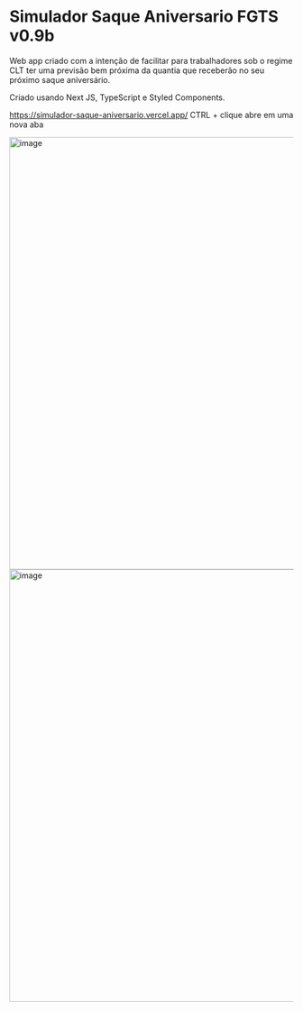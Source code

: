 # Simulador Saque Aniversario FGTS v0.9b
Web app criado com a intenção de facilitar para trabalhadores sob o regime CLT ter uma previsão bem próxima da quantia que receberão no seu próximo saque aniversário.

Criado usando Next JS, TypeScript e Styled Components.

https://simulador-saque-aniversario.vercel.app/
CTRL + clique abre em uma nova aba

<img width="767" alt="image" src="https://user-images.githubusercontent.com/1158183/156611539-467b4de9-d2c5-4bf8-998b-3d14d33773e4.png">

<img width="767" alt="image" src="https://user-images.githubusercontent.com/1158183/156611611-d168b806-f088-4884-8d25-38d5455efed9.png">
